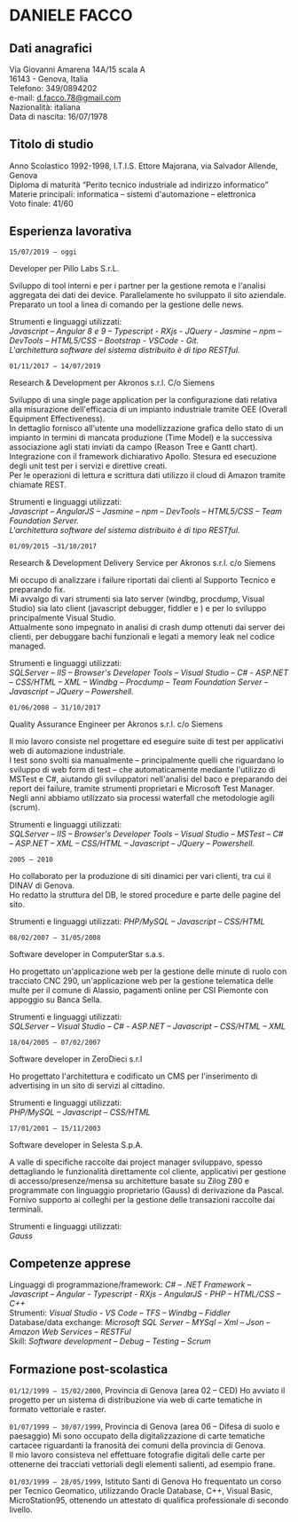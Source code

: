 DANIELE FACCO
=============

Dati anagrafici
---------------

Via Giovanni Amarena 14A/15 scala A  
16143 - Genova, Italia  
Telefono: 349/0894202  
e-mail: d.facco.78@gmail.com  
Nazionalità: italiana  
Data di nascita: 16/07/1978  

Titolo di studio
----------------

Anno Scolastico 1992-1998, I.T.I.S. Ettore Majorana, via Salvador Allende, Genova  
Diploma di maturità “Perito tecnico industriale ad indirizzo informatico”  
Materie principali: informatica – sistemi d'automazione – elettronica  
Voto finale: 41/60

Esperienza lavorativa
---------------------

`15/07/2019 – oggi`

Developer per Pillo Labs S.r.L.

<!--- Contratto a tempo indeterminato -->

Sviluppo di tool interni e per i partner per la gestione remota e l'analisi aggregata dei dati dei device. Parallelamente ho sviluppato il sito aziendale. Preparato un tool a linea di comando per la gestione delle news.

Strumenti e linguaggi utilizzati:  
*Javascript – Angular 8 e 9 – Typescript - RXjs - JQuery - Jasmine – npm – DevTools – HTML5/CSS – Bootstrap - VSCode - Git.  
L'architettura software del sistema distribuito è di tipo RESTful.*

`01/11/2017 – 14/07/2019`  

Research & Development per Akronos s.r.l. C/o Siemens  

<!--- Contratto a tempo indeterminato -->

Sviluppo di una single page application per la configurazione dati relativa alla misurazione dell'efficacia di un impianto industriale tramite OEE (Overall Equipment Effectiveness).  
In dettaglio fornisco all'utente una modellizzazione grafica dello stato di un impianto in termini di mancata produzione (Time Model) e la successiva associazione agli stati inviati da campo (Reason Tree e Gantt chart).  
Integrazione con il framework dichiarativo Apollo. Stesura ed esecuzione degli unit test per i servizi e direttive creati.  
Per le operazioni di lettura e scrittura dati utilizzo il cloud di Amazon tramite chiamate REST.  

Strumenti e linguaggi utilizzati:  
*Javascript – AngularJS – Jasmine – npm – DevTools – HTML5/CSS – Team Foundation Server.  
L'architettura software del sistema distribuito è di tipo RESTful.*

`01/09/2015 –31/10/2017`  

Research & Development Delivery Service per Akronos s.r.l. c/o Siemens  

<!--- Contratto a tempo indeterminato -->

Mi occupo di analizzare i failure riportati dai clienti al Supporto Tecnico e preparando fix.  
Mi avvalgo di vari strumenti sia lato server (windbg, procdump, Visual Studio) sia lato client (javascript debugger, fiddler e ) e per lo sviluppo principalmente Visual Studio.  
Attualmente sono impegnato in analisi di crash dump ottenuti dai server dei clienti, per debuggare bachi funzionali e legati a memory leak nel codice managed.  

Strumenti e linguaggi utilizzati:  
*SQLServer – IIS – Browser's Developer Tools – Visual Studio – C# - ASP.NET – CSS/HTML –
XML – Windbg – Procdump – Team Foundation Server – Javascript – JQuery – Powershell.*

`01/06/2008 – 31/10/2017`

Quality Assurance Engineer per Akronos s.r.l. c/o Siemens

<!--- Contratto a tempo indeterminato -->

Il mio lavoro consiste nel progettare ed eseguire suite di test per applicativi web di automazione industriale.  
I test sono svolti sia manualmente – principalmente quelli che riguardano lo sviluppo
di web form di test – che automaticamente mediante l'utilizzo di MSTest e C#, aiutando gli
sviluppatori nell'analisi del baco e preparando dei report dei failure, tramite strumenti proprietari e Microsoft Test Manager.  
Negli anni abbiamo utilizzato sia processi waterfall che metodologie agili (scrum).

Strumenti e linguaggi utilizzati:  
*SQLServer – IIS – Browser's Developer Tools – Visual Studio – MSTest – C# – ASP.NET – XML – CSS/HTML – Javascript – JQuery – Powershell.*

`2005 – 2010`

<!--- Collaborazione come libero professionista -->

Ho collaborato per la produzione di siti dinamici per vari clienti, tra cui il DINAV di Genova.  
Ho redatto la struttura del DB, le stored procedure e parte delle pagine del sito.

Strumenti e linguaggi utilizzati:
*PHP/MySQL – Javascript – CSS/HTML*

`08/02/2007 – 31/05/2008`

Software developer in ComputerStar s.a.s.

<!--- Contratto di dipendente a tempo indeterminato -->

Ho progettato un'applicazione web per la gestione delle minute di ruolo con tracciato CNC 290, un'applicazione web per la gestione telematica delle multe per il comune di Alassio, pagamenti online per CSI Piemonte con appoggio su Banca Sella.

Strumenti e linguaggi utilizzati:  
*SQLServer – Visual Studio – C# - ASP.NET – Javascript – CSS/HTML – XML*

`18/04/2005 – 07/02/2007`

Software developer in ZeroDieci s.r.l

<!--- Contratto di dipendente a progetto -->

Ho progettato l'architettura e codificato un CMS per l'inserimento di advertising in un sito di servizi al cittadino.

Strumenti e linguaggi utilizzati:  
*PHP/MySQL – Javascript – CSS/HTML*

`17/01/2001 – 15/11/2003`

Software developer in Selesta S.p.A.

<!--- Contratto di dipendente a tempo indeterminato con apprendistato -->

A valle di specifiche raccolte dai project manager sviluppavo, spesso dettagliando le funzionalità direttamente col cliente, applicativi per gestione di accesso/presenze/mensa su architetture basate su Zilog Z80 e programmate con linguaggio proprietario (Gauss) di derivazione da Pascal.  
Fornivo supporto ai colleghi per la gestione delle transazioni raccolte dai terminali.

Strumenti e linguaggi utilizzati:  
*Gauss*

Competenze apprese
------------------

Linguaggi di programmazione/framework: *C# – .NET Framework – Javascript – Angular - Typescript - RXjs - AngularJS - PHP – HTML/CSS – C++*  
Strumenti: *Visual Studio - VS Code – TFS – Windbg – Fiddler*  
Database/data exchange: *Microsoft SQL Server – MYSql – Xml – Json – Amazon Web Services
– RESTFul*  
Skill: *Software development – Debug – Testing – Scrum*

Formazione post-scolastica
--------------------------

`01/12/1999 – 15/02/2000`, Provincia di Genova (area 02 – CED)
Ho avviato il progetto per un sistema di distribuzione via web di carte tematiche in formato vettoriale e raster.

`01/07/1999 – 30/07/1999`, Provincia di Genova (area 06 – Difesa di suolo e paesaggio)
Mi sono occupato della digitalizzazione di carte tematiche cartacee riguardanti la franosità dei comuni della provincia di Genova.  
Il mio lavoro consisteva nel effettuare fotografie digitali delle carte per ottenerne dei tracciati vettoriali degli elementi salienti, ad esempio frane.

`01/03/1999 – 28/05/1999`, Istituto Santi di Genova
Ho frequentato un corso per Tecnico Geomatico, utilizzando Oracle Database, C++, Visual Basic, MicroStation95, ottenendo un attestato di qualifica professionale di secondo livello.
